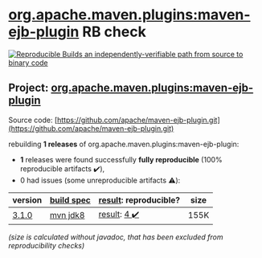 [org.apache.maven.plugins:maven-ejb-plugin](https://search.maven.org/artifact/org.apache.maven.plugins/maven-ejb-plugin/) RB check
=======

[![Reproducible Builds](https://reproducible-builds.org/images/logos/rb.svg) an independently-verifiable path from source to binary code](https://reproducible-builds.org/)

## Project: [org.apache.maven.plugins:maven-ejb-plugin](https://search.maven.org/artifact/org.apache.maven.plugins/maven-ejb-plugin/)

Source code: [https://github.com/apache/maven-ejb-plugin.git](https://github.com/apache/maven-ejb-plugin.git)

rebuilding **1 releases** of org.apache.maven.plugins:maven-ejb-plugin:
- **1** releases were found successfully **fully reproducible** (100% reproducible artifacts :heavy_check_mark:),
- 0 had issues (some unreproducible artifacts :warning:):

| version | [build spec](/BUILDSPEC.md) | [result](https://reproducible-builds.org/docs/jvm/): reproducible? | size |
| -- | --------- | ------ | -- |
| [3.1.0](https://search.maven.org/artifact/org.apache.maven.plugins/maven-ejb-plugin/3.1.0/pom) | [mvn jdk8](maven-ejb-plugin-3.1.0.buildspec) | [result](maven-ejb-plugin-3.1.0.buildinfo): [4 :heavy_check_mark: ](maven-ejb-plugin-3.1.0.buildcompare) | 155K |

<i>(size is calculated without javadoc, that has been excluded from reproducibility checks)</i>
